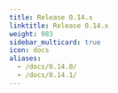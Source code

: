 ```yaml
---
title: Release 0.14.x
linktitle: Release 0.14.x
weight: 983
sidebar_multicard: true
icon: docs
aliases:
  - /docs/0.14.0/
  - /docs/0.14.1/
---
```

